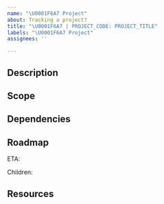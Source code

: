 ```yaml
---
name: "\U0001F6A7 Project"
about: Tracking a project?
title: "\U0001F6A7 | PROJECT_CODE: PROJECT_TITLE"
labels: "\U0001F6A7 Project"
assignees: ''

---
```


## Description
<!--describe the project here -->

## Scope
<!--describe the project here -->

## Dependencies
<!--describe the project here -->

## Roadmap
<!--add ETA and child milestones for starmap -->
ETA: 

Children:

## Resources
<!--list the existing resources on this project (plans, roadmaps, github repos, etc-->
